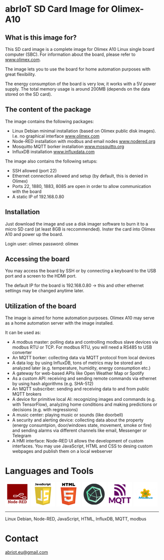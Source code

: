 <h1>abrIoT SD Card Image for Olimex-A10</h1>

<h2>What is this image for?</h2>

This SD card image is a complete image for Olimex A10 Linux single board computer (SBC). For information about the board, please refer to www.olimex.com.

The image lets you to use the board for home automation purposes with great flexibility.

The energy consumption of the board is very low, it works with a 5V power supply. The total memory usage is around 200MB (depends on the data stored on the SD card).

<h2>The content of the package</h2>

The image contains the following packages:
- Linux Debian minimal installation (based on Olimex public disk images). I.e. no graphical interface www.olimex.com
- Node-RED installation with modbus and email nodes www.nodered.org
- Mosquitto MQTT borker installation www.mosquitto.org
- InfluxDB installation www.influxdata.com

The image also contains the following setups:
- SSH allowed (port 22)
- Ethernet connection allowed and setup (by default, this is denied in Olimex)
- Ports 22, 1880, 1883, 8085 are open in order to allow communication with the board
- A static IP of 192.168.0.80

<h2>Installation</h2>

Just download the image and use a disk imager software to burn it to a micro SD card (at least 8GB is reccommended). Inster the card into Olimex A10 and power up the board.

Login
user: olimex
password: olimex

<h2>Accessing the board</h2>

You may access the board by SSH or by connecting a keyboard to the USB port and a screen to the HDMI port.

The default IP for the board is 192.168.0.80 -> this and other ethernet settings may be changed anytime later.

<h2>Utilization of the board</h2>

The image is aimed for home automation purposes. Olimex A10 may serve as a home automation server with the image installed.

It can be used as:
- A modbus master: polling data and controlling modbus slave devices via modbus RTU or TCP. For modbus RTU, you will need a RS485 to USB converter
- An MQTT borker: collecting data via MQTT protocol from local devices
- A data log: by using InfluxDB, tons of metrics may be stored and analyzed later (e.g. temperature, humidity, energy consumption etc.)
- A gateway for web-based APIs like Open Weather Map or Spotify
- As a custom API: receiving and sending remote commands via ethernet by using hash algorithms (e.g. SHA-512)
- An MQTT subscriber: sending and receiving data to and from public MQTT brokers
- A device for primitive local AI: recognizing images and commands (e.g. with TensorFlow), analyzing home conditions and making predictions or decisions (e.g. with regressions)
- A music center: playing music or sounds (like doorbell)
- A security and alerting device: collecting data about the property (energy consumtpion, door/windows state, movement, smoke or fire) and sending alarms via different channels like email, Messenger or Telegram
- A HMI interface: Node-RED UI allows the development of custom interfaces. You may use JavaScript, HTML and CSS to desing custom webpages and publish them on a local webserver

<h1>Languages and Tools</h1>

<div>
  <img src="https://github.com/abrIoTeu/abrIoTeu/blob/main/NodeRED.png" height="80px" width="80px">
  <img src="https://github.com/abrIoTeu/abrIoTeu/blob/main/JavaScript.png" height="80px" width="80px">
  <img src="https://github.com/abrIoTeu/abrIoTeu/blob/main/HTML.png" height="80px" width="80px">
  <img src="https://github.com/abrIoTeu/abrIoTeu/blob/main/InfluxDB.png" height="80px" width="80px">
  <img src="https://github.com/abrIoTeu/abrIoTeu/blob/main/MQTT.png" height="80px" width="80px">
  <img src="https://github.com/abrIoTeu/abrIoTeu/blob/main/modbus.png" height="80px" width="80px">
</div>

---

Linux Debian, Node-RED, JavaScript, HTML, InfluxDB, MQTT, modbus

<h1>Contact</h1>

<a href="mailto:abriot.eu@gmail.com" target="_blank">abriot.eu@gmail.com</a>
